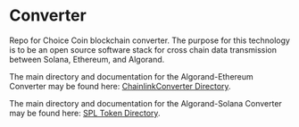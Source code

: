 # Converter
Repo for Choice Coin blockchain converter. The purpose for this technology is to be an open source software stack for cross chain data transmission between Solana, Ethereum, and Algorand. 

The main directory and documentation for the Algorand-Ethereum Converter may be found here: [ChainlinkConverter Directory](https://github.com/ChoiceCoin/converter/tree/main/ChainlinkConverter).

The main directory and documentation for the Algorand-Solana Converter may be found here: [SPL Token Directory](https://github.com/ChoiceCoin/converter/tree/main/spl-token-metadata).
